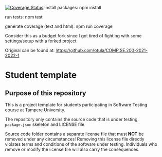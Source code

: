 [![Coverage Status](https://coveralls.io/repos/github/p4m0/COMP.SE.200-2021-2022-1/badge.svg?branch=main)](https://coveralls.io/github/p4m0/COMP.SE.200-2021-2022-1?branch=main)
install packages: npm install

run tests: npm test 

generate coverage (text and html): npm run coverage

Consider this as a budget fork since I got tired of fighting with some settings/setup with a forked project

Original can be found at: https://github.com/otula/COMP.SE.200-2021-2022-1

# Student template

## Purpose of this repository

This is a project template for students participating in Software Testing course
at Tampere University.

The repository only contains the source code that is under testing, `package.json` skeleton
and LICENSE file.

Source code folder contains a separate license file that must **NOT** be removed under any circumstances!
Removing this license file directly violates terms and conditions of the software under testing.
Individuals who remove or modify the license file will also carry the consequences.
